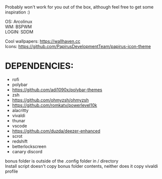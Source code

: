 Probably won't work for you out of the box, although feel free to get some inspiration :)  

OS: Arcolinux  
WM: BSPWM  
LOGIN: SDDM  

Cool wallpapers: https://wallhaven.cc  
Icons: https://github.com/PapirusDevelopmentTeam/papirus-icon-theme  

# DEPENDENCIES:

- rofi
- polybar
- https://github.com/adi1090x/polybar-themes
- zsh
- https://github.com/ohmyzsh/ohmyzsh
- https://github.com/romkatv/powerlevel10k
- alacritty
- vivaldi
- thunar
- vscode
- https://github.com/duzda/deezer-enhanced
- scrot
- redshift
- betterlockscreen
- canary discord

bonus folder is outside of the .config folder in / directory  
Install script doesn't copy bonus folder contents, neither does it copy vivaldi profile  